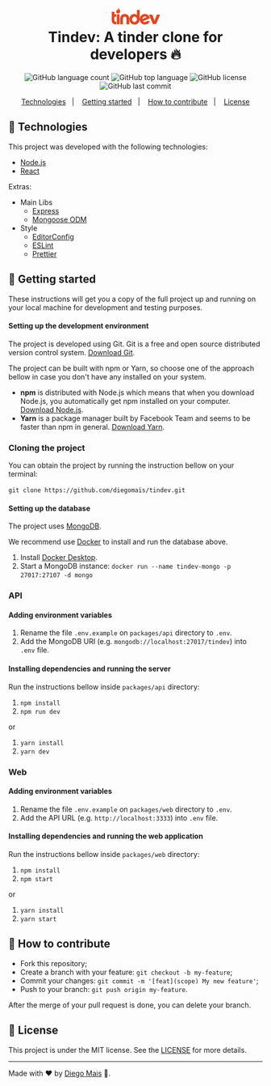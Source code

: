 <h1 align="center">
    <img alt="Tindev" src="./packages/web/src/assets/logo.png" /><br>
    <b>Tindev: A tinder clone for developers</b> 🔥
</h1>

<p align="center">
  <img alt="GitHub language count" src="https://img.shields.io/github/languages/count/diegomais/tindev?style=for-the-badge">
  <img alt="GitHub top language" src="https://img.shields.io/github/languages/top/diegomais/tindev?style=for-the-badge">
  <img alt="GitHub license" src="https://img.shields.io/github/license/diegomais/tindev?style=for-the-badge">
  <img alt="GitHub last commit" src="https://img.shields.io/github/last-commit/diegomais/tindev?style=for-the-badge">
</p>

<p align="center">
  <a href="#rocket-technologies">Technologies</a>&nbsp;&nbsp;&nbsp;|&nbsp;&nbsp;&nbsp;
  <a href="#seat-getting-started">Getting started</a>&nbsp;&nbsp;&nbsp;|&nbsp;&nbsp;&nbsp;
  <a href="#thinking-how-to-contribute">How to contribute</a>&nbsp;&nbsp;&nbsp;|&nbsp;&nbsp;&nbsp;
  <a href="#memo-license">License</a>
</p>

## :rocket: Technologies

This project was developed with the following technologies:

- [Node.js](https://nodejs.org)
- [React](https://reactjs.org)

Extras:

- Main Libs
  - [Express](https://expressjs.com)
  - [Mongoose ODM](https://mongoosejs.com)
- Style
  - [EditorConfig](https://editorconfig.org)
  - [ESLint](https://eslint.org)
  - [Prettier](https://prettier.io)

## :seat: Getting started

These instructions will get you a copy of the full project up and running on your local machine for development and testing purposes.

#### Setting up the development environment

The project is developed using Git. Git is a free and open source distributed version control system. [Download Git](https://git-scm.com/downloads).

The project can be built with npm or Yarn, so choose one of the approach bellow in case you don't have any installed on your system.

- **npm** is distributed with Node.js which means that when you download Node.js, you automatically get npm installed on your computer. [Download Node.js](https://nodejs.org/en/download/).
- **Yarn** is a package manager built by Facebook Team and seems to be faster than npm in general. [Download Yarn](https://yarnpkg.com/en/docs/install).

### Cloning the project

You can obtain the project by running the instruction bellow on your terminal:

`git clone https://github.com/diegomais/tindev.git`

#### Setting up the database

The project uses [MongoDB](https://www.mongodb.com).

We recommend use [Docker](https://www.docker.com) to install and run the database above.

1. Install [Docker Desktop](https://www.docker.com/get-started).
2. Start a MongoDB instance:
   `docker run --name tindev-mongo -p 27017:27107 -d mongo`

### API

#### Adding environment variables

1. Rename the file `.env.example` on `packages/api` directory to `.env`.
2. Add the MongoDB URI (e.g. `mongodb://localhost:27017/tindev`) into `.env` file.

#### Installing dependencies and running the server

Run the instructions bellow inside `packages/api` directory:

1. `npm install`
2. `npm run dev`

or

1. `yarn install`
2. `yarn dev`

### Web

#### Adding environment variables

1. Rename the file `.env.example` on `packages/web` directory to `.env`.
2. Add the API URL (e.g. `http://localhost:3333`) into `.env` file.

#### Installing dependencies and running the web application

Run the instructions bellow inside `packages/web` directory:

1. `npm install`
2. `npm start`

or

1. `yarn install`
2. `yarn start`

## :thinking: How to contribute

- Fork this repository;
- Create a branch with your feature: `git checkout -b my-feature`;
- Commit your changes: `git commit -m '[feat](scope) My new feature'`;
- Push to your branch: `git push origin my-feature`.

After the merge of your pull request is done, you can delete your branch.

## :memo: License

This project is under the MIT license. See the [LICENSE](LICENSE) for more details.

---

Made with :heart: by [Diego Mais](https://diegomais.github.io/) :wave:.
